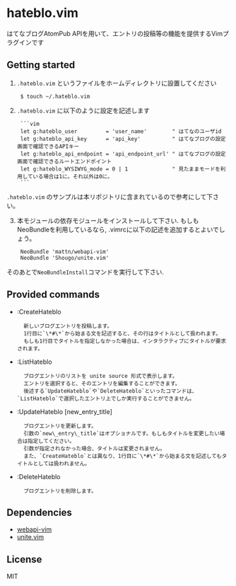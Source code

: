 hateblo.vim
===========

はてなブログAtomPub APIを用いて、エントリの投稿等の機能を提供するVimプラグインです

Getting started
---------------

1. `.hateblo.vim` というファイルをホームディレクトリに設置してください

        $ touch ~/.hateblo.vim

2. `.hateblo.vim` に以下のように設定を記述します

        ```vim
        let g:hateblo_user         = 'user_name'        " はてなのユーザid
        let g:hateblo_api_key      = 'api_key'          " はてなブログの設定画面で確認できるAPIキー
        let g:hateblo_api_endpoint = 'api_endpoint_url' " はてなブログの設定画面で確認できるルートエンドポイント
        let g:hateblo_WYSIWYG_mode = 0 | 1              " 見たままモードを利用している場合は1に。それ以外は0に。
        ```

`.hateblo.vim` のサンプルは本リポジトリに含まれているので参考にして下さい。

3. 本モジュールの依存モジュールをインストールして下さい. もしもNeoBundleを利用しているなら, .vimrcに以下の記述を追加するとよいでしょう。

        NeoBundle 'mattn/webapi-vim'
        NeoBundle 'Shougo/unite.vim'

そのあとで`NeoBundleInstall`コマンドを実行して下さい.

Provided commands
-----------------

- :CreateHateblo

        新しいブログエントリを投稿します。
        1行目に`\*#\*`から始まる文を記述すると、その行はタイトルとして扱われます。
        もしも1行目でタイトルを指定しなかった場合は、インタラクティブにタイトルが要求されます。

- :ListHateblo

        ブログエントリのリストを unite source 形式で表示します。
        エントリを選択すると、そのエントリを編集することができます。
        後述する`UpdateHateblo`や`DeleteHateblo`といったコマンドは、`ListHateblo`で選択したエントリ上でしか実行することができません。

- :UpdateHateblo [new_entry_title]

        ブログエントリを更新します。
        引数の`new\_entry\_title`はオプショナルです。もしもタイトルを変更したい場合は指定してください。
        引数が指定されなかった場合、タイトルは変更されません。
        また、`CreateHateblo`とは異なり、1行目に`\*#\*`から始まる文を記述してもタイトルとしては扱われません。

- :DeleteHateblo

        ブログエントリを削除します。

Dependencies
------------

- [webapi-vim](https://github.com/mattn/webapi-vim)
- [unite.vim](https://github.com/Shougo/unite.vim)

License
-------

MIT
